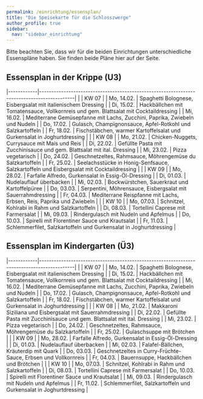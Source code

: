 ```yaml
---
permalink: /einrichtung/essensplan/
title: "Die Speisekarte für die Schlosszwerge"
author_profile: true
sidebar:
  nav: "sidebar_einrichtung"
---
```

Bitte beachten Sie, dass wir für die beiden Einrichtungen unterschiedliche Essenspläne haben. Sie finden beide Pläne hier auf der Seite.

## Essensplan in der Krippe (U3)

|------------|--------------------------------------------------------------------------------------------|
|  | KW 07 |
| Mo, 14.02. | Spaghetti Bolognese, Eisbergsalat mit italienischem Dressing |
| Di, 15.02. | Hackbällchen mit Tomatensauce, Vollkornreis und gem. Blattsalat mit Cocktaildressing |
| Mi, 16.02. | Mediterrane Gemüsepfanne mit Lachs, Zucchini, Paprika, Zwiebeln und Nudeln |
| Do, 17.02. | Gulasch, Champignonsauce, Apfel-Rotkohl und Salzkartoffeln |
| Fr, 18.02. | Fischstäbchen, warmer Kartoffelsalat und Gurkensalat in Joghurtdressing |
|  | KW 08 |
| Mo, 21.02. | Chicken-Nuggets, Currysauce mit Mais und Reis |
| Di, 22.02. | Gefüllte Pasta mit Zucchinisauce und gem. Blattsalat mit ital. Dressing |
| Mi, 23.02. | Pizza vegetarisch |
| Do, 24.02. | Geschnetzeltes, Rahmsauce, Möhrengemüse du Salzkartoffeln |
| Fr, 25.02. | Seelachsstücke in Honig-Senfsauce, Salzkartoffeln und Eisbergsalat mit Cocktaildressing |
|  | KW 09 |
| Mo, 28.02. | Farfalle Alfredo, Gurkensalat in Essig-Öl-Dressing |
| Di, 01.03. | Nudelauflauf überbacken |
| Mi, 02.03. | Bockwürstchen, Sauerkraut und Kartoffelpüree |
| Do, 03.03. | Serpentini, Möhrensauce, Eisbergsalat mit Sauerrahmdressing |
| Fr, 04.03. | Mediterrane Reispfanne mit Lachs, Erbsen, Reis, Paprika und Zwiebeln |
|  | KW 10 |
| Mo, 07.03. | Schnitzel, Kohlrabi in Rahm und Salzkartoffeln |
| Di, 08.03. | Tortellini Caprese mit Farmersalat |
| Mi, 09.03. | Rindergulasch mit Nudeln und Apfelmus |
| Do, 10.03. | Spirelli mit Florentiner Sauce und Krautsalat |
| Fr, 11.03. | Schlemmerfilet, Salzkartoffeln und Gurkensalat in Joghurtdressing |

## Essensplan im Kindergarten (Ü3)

|------------|--------------------------------------------------------------------------------------------|
|  | KW 07 |
| Mo, 14.02. | Spaghetti Bolognese, Eisbergsalat mit italienischem Dressing |
| Di, 15.02. | Hackbällchen mit Tomatensauce, Vollkornreis und gem. Blattsalat mit Cocktaildressing |
| Mi, 16.02. | Mediterrane Gemüsepfanne mit Lachs, Zucchini, Paprika, Zwiebeln und Nudeln |
| Do, 17.02. | Gulasch, Champignonsauce, Apfel-Rotkohl und Salzkartoffeln |
| Fr, 18.02. | Fischstäbchen, warmer Kartoffelsalat und Gurkensalat in Joghurtdressing |
|  | KW 08 |
| Mo, 21.02. | Makkaroni Siziliana und Eisbergsalat mit Sauerrahmdressing |
| Di, 22.02. | Gefüllte Pasta mit Zucchinisauce und gem. Blattsalat mit ital. Dressing |
| Mi, 23.02. | Pizza vegetarisch |
| Do, 24.02. | Geschnetzeltes, Rahmsauce, Möhrengemüse du Salzkartoffeln |
| Fr, 25.02. | Gulaschsuppe mit Brötchen |
|  | KW 09 |
| Mo, 28.02. | Farfalle Alfredo, Gurkensalat in Essig-Öl-Dressing |
| Di, 01.03. | Nudelauflauf überbacken |
| Mi, 02.03. | Falafel-Bällchen, Kräuterdip mit Quark |
| Do, 03.03. | Geschnetzeltes in Curry-Früchte-Sauce, Erbsen und Vollkornreis |
| Fr, 04.03. | Bauernsuppe, Hackbällchen und Brötchen |
|  | KW 10 |
| Mo, 07.03. | Schnitzel, Kohlrabi in Rahm und Salzkartoffeln |
| Di, 08.03. | Tortellini Caprese mit Farmersalat |
| Do, 10.03. | Spirelli mit Florentiner Sauce und Krautsalat |
| Mi, 09.03. | Rindergulasch mit Nudeln und Apfelmus |
| Fr, 11.02. | Schlemmerfilet, Salzkartoffeln und Gurkensalat in Joghurtdressing |
